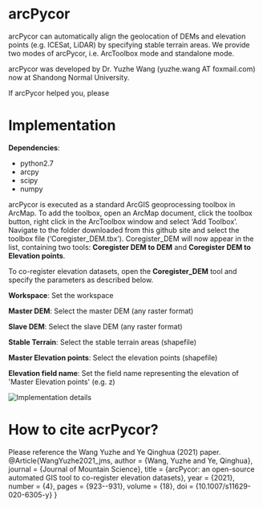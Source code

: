 # arcPycor
arcPycor can automatically align the geolocation of DEMs and elevation points (e.g. ICESat, LiDAR) by specifying stable terrain areas. We provide two modes of arcPycor, i.e. ArcToolbox mode and standalone mode.

arcPycor was developed by Dr. Yuzhe Wang (yuzhe.wang AT foxmail.com)  now at Shandong Normal University.

If arcPycor helped you, please 

# Implementation
**Dependencies**:

* python2.7
* arcpy
* scipy
* numpy

arcPycor is executed as a standard ArcGIS geoprocessing toolbox in ArcMap. To add the toolbox, open an ArcMap document, click the toolbox button, right click in the ArcToolbox window and select ‘Add Toolbox’. Navigate to the folder downloaded from this github site and select the toolbox file (‘Coregister_DEM.tbx’). Coregister_DEM will now appear in the list, containing two tools: **Coregister DEM to DEM** and **Coregister DEM to Elevation points**.

To co-register elevation datasets, open the **Coregister_DEM** tool and specify the parameters as described below.

**Workspace**: Set the workspace

**Master DEM**: Select the master DEM (any raster format)

**Slave DEM**: Select the slave DEM (any raster format)

**Stable Terrain**: Select the stable terrain areas (shapefile)

**Master Elevation points**: Select the elevation points (shapefile)

**Elevation field name**: Set the field name representing the elevation of 'Master Elevation points' (e.g. z)

![Implementation details](https://github.com/WangYuzhe/arcPycor/blob/master/fig_implementation.png)

# How to cite acrPycor?
Please reference the Wang Yuzhe and Ye Qinghua (2021) paper.
@Article{WangYuzhe2021_jms,
  author   = {Wang, Yuzhe and Ye, Qinghua},
  journal  = {Journal of Mountain Science},
  title    = {arcPycor: an open-source automated GIS tool to co-register elevation datasets},
  year     = {2021},
  number   = {4},
  pages    = {923--931},
  volume   = {18},
  doi      = {10.1007/s11629-020-6305-y}
}
